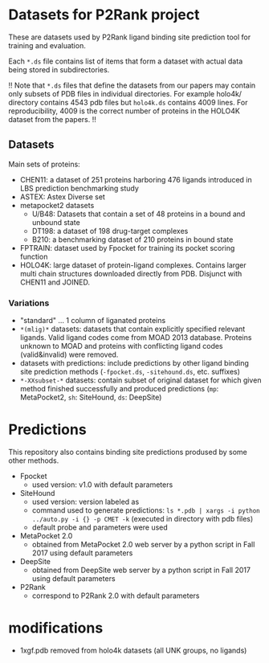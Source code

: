 
# Datasets for P2Rank project

These are datasets used by P2Rank ligand binding site prediction tool for training and evaluation.

Each `*.ds` file contains list of items that form a dataset with actual data being stored in subdirectories.

!! Note that `*.ds` files that define the datasets from our papers may contain only subsets of PDB files in individual directories. For example holo4k/ directory contains 4543 pdb files but `holo4k.ds` contains 4009 lines. For reproducibility, 4009 is the correct number of proteins in the HOLO4K dataset from the papers. !!


## Datasets

Main sets of proteins:

* CHEN11: a dataset of 251 proteins harboring 476 ligands introduced in LBS prediction benchmarking study
* ASTEX: Astex Diverse set
* metapocket2 datasets
    - U/B48: Datasets that contain a set of 48 proteins in a bound and unbound state
    - DT198: a dataset of 198 drug-target complexes
    - B210: a benchmarking dataset of 210 proteins in bound state
* FPTRAIN: dataset used by Fpocket for training its pocket scoring function
* HOLO4K: large dataset of protein-ligand complexes. Contains larger multi chain structures downloaded directly from PDB. Disjunct with CHEN11 and JOINED. 

### Variations 
* "standard" ... 1 column of liganated proteins 
* `*(mlig)*` datasets: datasets that contain explicitly specified relevant ligands. Valid ligand codes come from MOAD 2013 database. Proteins unknown to MOAD and proteins with conflicting ligand codes (valid&invalid) were removed. 
* datasets with predictions: include predictions by other ligand binding site prediction methods
(`-fpocket.ds`, `-sitehound.ds`, etc. suffixes)  
* `*-XXsubset-*` datasets: contain subset of original dataset for which given method finished successfully and produced predictions (`mp`:
MetaPocket2, `sh`: SiteHound, `ds`: DeepSite)


# Predictions
This repository also contains binding site predictions prodused by some other methods.

* Fpocket 
    - used version: v1.0 with default parameters
* SiteHound
    - used version: version labeled as  
    - command used to generate predictions: `ls *.pdb | xargs -i python ../auto.py -i {} -p CMET -k` (executed in directory with pdb files)
    - default probe and parameters were used
* MetaPocket 2.0 
    - obtained from MetaPocket 2.0 web server by a python script in Fall 2017 using default parameters
* DeepSite
    - obtained from DeepSite web server by a python script in Fall 2017 using default parameters
* P2Rank
    - correspond to P2Rank 2.0 with default parameters

# modifications

* 1xgf.pdb removed from holo4k datasets (all UNK groups, no ligands)
